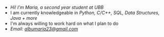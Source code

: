 - *Hi! I'm Maria, a second year student at UBB*
- I am currently knowledgeable in *Python, C/C++, SQL, Data Structures, Java + more*
- I'm always willing to work hard on what I plan to do
- *Email: albumaria23@gmail.com*
